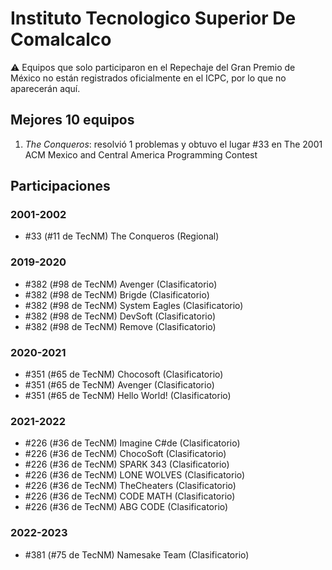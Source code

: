 # Instituto Tecnologico Superior De Comalcalco

:warning: Equipos que solo participaron en el Repechaje del Gran Premio de México no están registrados oficialmente en el ICPC, por lo que no aparecerán aquí.

## Mejores 10 equipos

1. _The Conqueros_: resolvió 1 problemas y obtuvo el lugar #33 en The 2001 ACM Mexico and Central America Programming Contest

## Participaciones

### 2001-2002

- #33 (#11 de TecNM) The Conqueros (Regional)

### 2019-2020

- #382 (#98 de TecNM) Avenger (Clasificatorio)
- #382 (#98 de TecNM) Brigde (Clasificatorio)
- #382 (#98 de TecNM) System Eagles (Clasificatorio)
- #382 (#98 de TecNM) DevSoft (Clasificatorio)
- #382 (#98 de TecNM) Remove (Clasificatorio)

### 2020-2021

- #351 (#65 de TecNM) Chocosoft (Clasificatorio)
- #351 (#65 de TecNM) Avenger (Clasificatorio)
- #351 (#65 de TecNM) Hello World! (Clasificatorio)

### 2021-2022

- #226 (#36 de TecNM) Imagine C#de (Clasificatorio)
- #226 (#36 de TecNM) ChocoSoft (Clasificatorio)
- #226 (#36 de TecNM) SPARK 343 (Clasificatorio)
- #226 (#36 de TecNM) LONE WOLVES (Clasificatorio)
- #226 (#36 de TecNM) TheCheaters (Clasificatorio)
- #226 (#36 de TecNM) CODE MATH (Clasificatorio)
- #226 (#36 de TecNM) ABG CODE (Clasificatorio)

### 2022-2023

- #381 (#75 de TecNM) Namesake Team (Clasificatorio)



